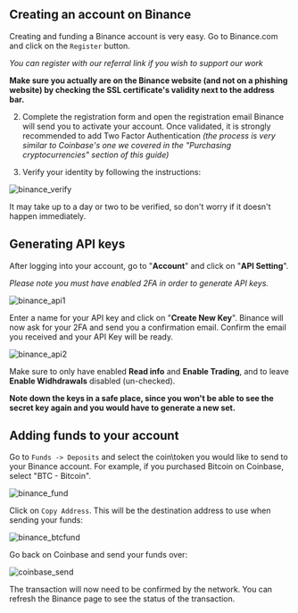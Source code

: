 ## Creating an account on Binance

Creating and funding a Binance account is very easy. Go to Binance.com and click on the `Register` button.

_You can register with our referral link if you wish to support our work_

**Make sure you actually are on the Binance website (and not on a phishing website) by checking the SSL certificate's validity next to the address bar.**


2. Complete the registration form and open the registration email Binance will send you to activate your account. Once validated, it is strongly recommended to add Two Factor Authentication _(the process is very similar to Coinbase's one we covered in the "Purchasing cryptocurrencies" section of this guide)_


3. Verify your identity by following the instructions:

![binance_verify](https://lvena26b6e621o8sl2qkx1ql-wpengine.netdna-ssl.com/wp-content/uploads/2017/10/Binance-Verification.jpg)

It may take up to a day or two to be verified, so don't worry if it doesn't happen immediately.

## Generating API keys
After logging into your account, go to "**Account**" and click on "**API Setting**".

_Please note you must have enabled 2FA in order to generate API keys._

![binance_api1](https://github.com/NazcaBot/nazcawiki/blob/master/api1.png)

Enter a name for your API key and click on "**Create New Key**". Binance will now ask for your 2FA and send you a confirmation email. Confirm the email you received and your API Key will be ready.

![binance_api2](https://github.com/NazcaBot/nazcawiki/blob/master/api3.png)

Make sure to only have enabled **Read info** and **Enable Trading**, and to leave **Enable Widhdrawals** disabled (un-checked).

__Note down the keys in a safe place, since you won't be able to see the secret key again and you would have to generate a new set.__


## Adding funds to your account
Go to `Funds -> Deposits` and select the coin\token you would like to send to your Binance account. For example, if you purchased Bitcoin on Coinbase, select "BTC - Bitcoin".

![binance_fund](https://i.imgur.com/fir3B29.png)

Click on `Copy Address`. This will be the destination address to use when sending your funds:

![binance_btcfund](https://i.imgur.com/BbCLWnG.png)

Go back on Coinbase and send your funds over:

![coinbase_send](https://coinatmradar.com/blog/wp-content/uploads/2017/11/coinbase1.png)

The transaction will now need to be confirmed by the network. You can refresh the Binance page to see the status of the transaction.
